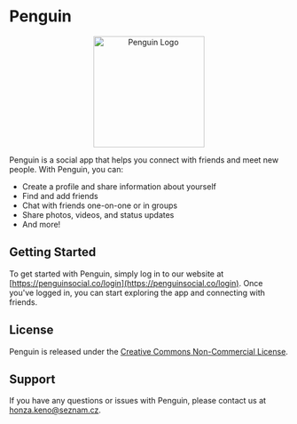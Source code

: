 # Penguin

<p align="center">
  <img src="https://penguinsocial.co/images/logo.png" alt="Penguin Logo" width="200"/>
</p>

Penguin is a social app that helps you connect with friends and meet new people. With Penguin, you can:

- Create a profile and share information about yourself
- Find and add friends
- Chat with friends one-on-one or in groups
- Share photos, videos, and status updates
- And more!

## Getting Started

To get started with Penguin, simply log in to our website at [https://penguinsocial.co/login](https://penguinsocial.co/login). Once you've logged in, you can start exploring the app and connecting with friends.

## License

Penguin is released under the [Creative Commons Non-Commercial License](LICENSE.md).

## Support

If you have any questions or issues with Penguin, please contact us at honza.keno@seznam.cz.
